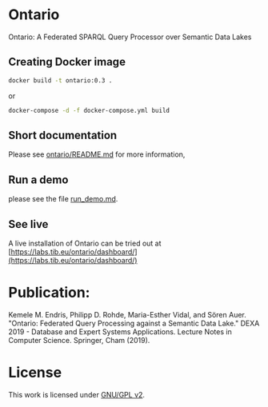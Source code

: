# Ontario
Ontario: A Federated SPARQL Query Processor over Semantic Data Lakes

## Creating Docker image

```bash
docker build -t ontario:0.3 .
```

or

```bash
docker-compose -d -f docker-compose.yml build
```

## Short documentation

Please see [ontario/README.md](ontario/README.md) for more information,

## Run a demo

please see the file [run\_demo.md](run_demo.md).

## See live

A live installation of Ontario can be tried out at [https://labs.tib.eu/ontario/dashboard/](https://labs.tib.eu/ontario/dashboard/)

# Publication:
Kemele M. Endris, Philipp D. Rohde, Maria-Esther Vidal, and Sören Auer. "Ontario: Federated Query Processing against a Semantic Data Lake." DEXA 2019 - Database and Expert Systems Applications. Lecture Notes in Computer Science. Springer, Cham (2019).

# License
This work is licensed under [GNU/GPL v2](https://www.gnu.org/licenses/gpl-2.0.html).

